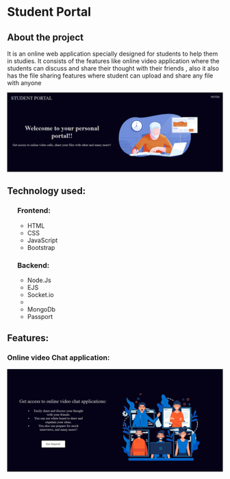 <h1>Student Portal</h1>
<h2>About the project</h2>
<p>It is an online web application specially designed for students to help them in studies. It consists of the features like online video application where the students can discuss and share their thought with their friends
, also it also has the file sharing features where student can upload and share any file with anyone</p>
<div>
<img src="public/front.png" width:"50%">
  </div>
<h2>Technology used:</h2>
<ul>
<h3>Frontend:</h3>
<ul>
<li>HTML</li>
<li>CSS</li>
<li>JavaScript</li>
<li>Bootstrap</li>
</ul>

<h3>Backend:</h3>
<ul>
<li>Node.Js</li>
<li>EJS</li>
<li>Socket.io<li>
<li>MongoDb</li>
<li>Passport</li>

</ul>

</ul>
<h2>Features:</h2>
<h3>Online video Chat application:</h3>
<img src="public/video.png" width:"50%">
